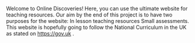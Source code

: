 Welcome to Online Discoveries!
Here, you can use the ultimate website for teaching resources.
Our aim by the end of this project is to have two purposes for the website:
In lesson teaching resources
Small assessments.
This website is hopefully going to follow the National Curriculum in the UK as stated on https://gov.uk .
